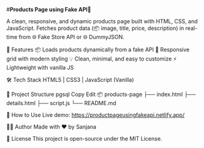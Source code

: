#**Products Page using Fake API🛒**



A clean, responsive, and dynamic products page built with HTML, CSS, and JavaScript. Fetches product data (📦 image, title, price, description) in real-time from 🌐 Fake Store API or 🌐 DummyJSON.

🚀 Features
📦 Loads products dynamically from a fake API
🎨 Responsive grid with modern styling
💡 Clean, minimal, and easy to customize
⚡ Lightweight with vanilla JS

🛠️ Tech Stack
HTML5 | CSS3 | JavaScript (Vanilla)


📁 Project Structure
pgsql
Copy
Edit
📦 products-page
 ├── index.html
 ├── details.html
 ├── script.js
 └── README.md


📌 How to Use
Live demo: https://productpageusingfakeapi.netlify.app/


🙋‍♂️ Author
Made with ❤️ by Sanjana

📜 License
This project is open-source under the MIT License.

